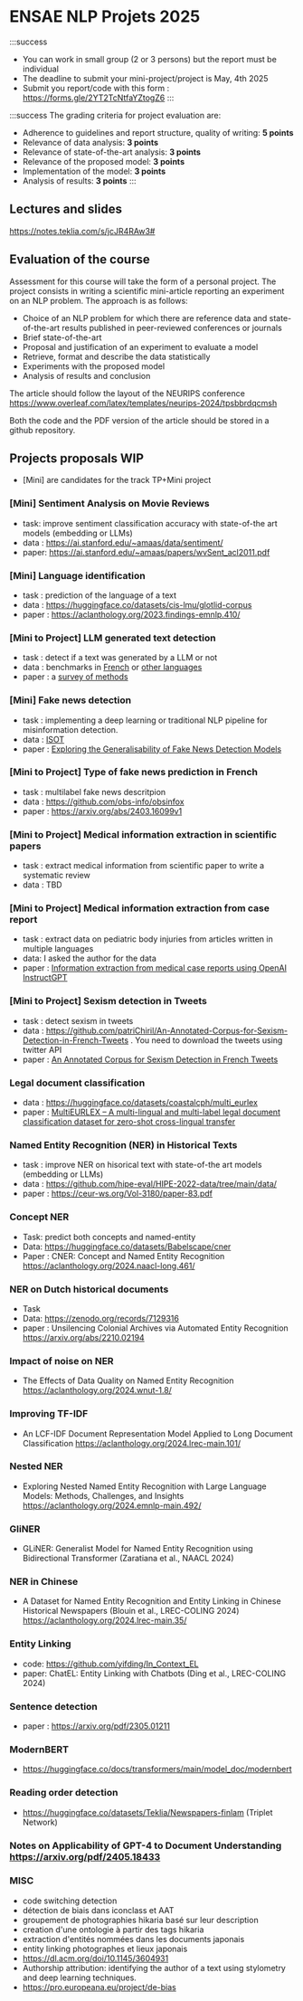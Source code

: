 ENSAE NLP Projets 2025
===

:::success
- You can work in small group (2 or 3 persons) but the report must be individual
- The deadline to submit your mini-project/project is May, 4th 2025
- Submit you report/code  with this form : https://forms.gle/2YT2TcNtfaYZtogZ6
:::

:::success
The grading criteria for project evaluation are:  
- Adherence to guidelines and report structure, quality of writing: **5 points**  
- Relevance of data analysis: **3 points**  
- Relevance of state-of-the-art analysis: **3 points**  
- Relevance of the proposed model: **3 points**  
- Implementation of the model: **3 points**  
- Analysis of results: **3 points**
:::

## Lectures and slides

https://notes.teklia.com/s/jcJR4RAw3#


## Evaluation of the course

Assessment for this course will take the form of a personal project. The project consists in writing a scientific mini-article reporting an experiment on an NLP problem. The approach is as follows: 
- Choice of an NLP problem for which there are reference data and state-of-the-art results published in peer-reviewed conferences or journals
- Brief state-of-the-art
- Proposal and justification of an experiment to evaluate a  model
- Retrieve, format and describe the data statistically
- Experiments with the proposed model
- Analysis of results and conclusion

The article should follow the layout of the NEURIPS conference https://www.overleaf.com/latex/templates/neurips-2024/tpsbbrdqcmsh 

Both the code and the PDF version of the article should be stored in a github repository.


## Projects proposals **WIP**

* [Mini] are candidates for the track TP+Mini project 

### [Mini] Sentiment Analysis on Movie Reviews
* task: improve sentiment classification accuracy with state-of-the art models (embedding or LLMs)
* data : https://ai.stanford.edu/~amaas/data/sentiment/
* paper: https://ai.stanford.edu/~amaas/papers/wvSent_acl2011.pdf


### [Mini] Language identification
* task : prediction of the language of a text
* data : https://huggingface.co/datasets/cis-lmu/glotlid-corpus
* paper : https://aclanthology.org/2023.findings-emnlp.410/

### [Mini to Project] LLM generated text detection
* task : detect if a text was generated by a LLM or not
* data : benchmarks in [French](https://zenodo.org/records/10853531) or [other languages](https://github.com/NLP2CT/LLM-generated-Text-Detection?tab=readme-ov-file#datasets)
* paper : a [survey of methods](https://github.com/NLP2CT/LLM-generated-Text-Detection?tab=readme-ov-file#detectors) 

### [Mini] Fake news detection
* task : implementing a deep learning or traditional NLP pipeline for misinformation detection.
* data : [ISOT](https://www.kaggle.com/datasets/csmalarkodi/isot-fake-news-dataset/data?select=True.csv)
* paper : [Exploring the Generalisability of
Fake News Detection Models](https://bura.brunel.ac.uk/bitstream/2438/25909/1/FullText.pdf)

### [Mini to Project] Type of fake news prediction in French
* task : multilabel fake news descritpion
* data : https://github.com/obs-info/obsinfox
* paper : https://arxiv.org/abs/2403.16099v1

### [Mini to Project] Medical information extraction in scientific papers
* task : extract medical information from scientific paper to write a systematic review
* data : TBD

### [Mini to Project] Medical information extraction from case report
* task : extract data on pediatric body injuries from articles written in multiple languages 
* data: I asked the author for the data 
* paper : [Information extraction from medical case reports using OpenAI InstructGPT](https://www.sciencedirect.com/science/article/pii/S0169260724003195)

### [Mini to Project] Sexism detection in Tweets
* task : detect sexism in tweets
* data : https://github.com/patriChiril/An-Annotated-Corpus-for-Sexism-Detection-in-French-Tweets . You need to download the tweets using twitter API
* paper : [An Annotated Corpus for Sexism Detection in French Tweets](https://aclanthology.org/2020.lrec-1.175/)

### Legal document classification

* data : https://huggingface.co/datasets/coastalcph/multi_eurlex
* paper : [MultiEURLEX – A multi-lingual and multi-label legal document
classification dataset for zero-shot cross-lingual transfer](https://huggingface.co/datasets/coastalcph/multi_eurlex)

### Named Entity Recognition (NER) in Historical Texts
* task : improve NER on hisorical text with state-of-the art models (embedding or LLMs)
* data : https://github.com/hipe-eval/HIPE-2022-data/tree/main/data/
* paper : https://ceur-ws.org/Vol-3180/paper-83.pdf

### Concept NER
* Task: predict both concepts and named-entity
* Data: https://huggingface.co/datasets/Babelscape/cner
* Paper : CNER: Concept and Named Entity Recognition https://aclanthology.org/2024.naacl-long.461/

### NER on Dutch historical documents
* Task
* Data: https://zenodo.org/records/7129316
* paper : Unsilencing Colonial Archives via Automated Entity Recognition https://arxiv.org/abs/2210.02194

### Impact of noise on NER
* The Effects of Data Quality on Named Entity Recognition https://aclanthology.org/2024.wnut-1.8/

### Improving TF-IDF
* An LCF-IDF Document Representation Model Applied to Long Document Classification https://aclanthology.org/2024.lrec-main.101/

### Nested NER
* Exploring Nested Named Entity Recognition with Large Language Models: Methods, Challenges, and Insights https://aclanthology.org/2024.emnlp-main.492/

### GliNER
* GLiNER: Generalist Model for Named Entity Recognition using Bidirectional Transformer (Zaratiana et al., NAACL 2024)

### NER in Chinese
* A Dataset for Named Entity Recognition and Entity Linking in Chinese Historical Newspapers (Blouin et al., LREC-COLING 2024) https://aclanthology.org/2024.lrec-main.35/

### Entity Linking
* code: https://github.com/yifding/In_Context_EL
* paper: ChatEL: Entity Linking with Chatbots (Ding et al., LREC-COLING 2024)

### Sentence detection

* paper : https://arxiv.org/pdf/2305.01211


### ModernBERT
- https://huggingface.co/docs/transformers/main/model_doc/modernbert

### Reading order detection
- https://huggingface.co/datasets/Teklia/Newspapers-finlam (Triplet Network)

### Notes on Applicability of GPT-4 to Document Understanding https://arxiv.org/pdf/2405.18433


### MISC
- code switching detection
- détection de biais dans iconclass et AAT
- groupement de photographies hikaria basé sur leur description
- creation d'une ontologie à partir des tags hikaria
- extraction d'entités nommées dans les documents japonais
- entity linking photographes et lieux japonais
- https://dl.acm.org/doi/10.1145/3604931
- Authorship attribution: identifying the author of a text using stylometry and deep learning techniques.
- https://pro.europeana.eu/project/de-bias

